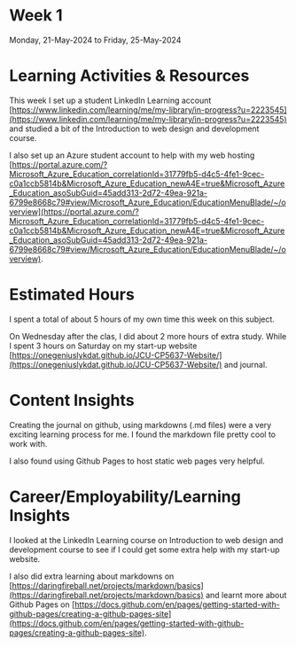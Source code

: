 # Week 1
Monday, 21-May-2024 to Friday, 25-May-2024

# Learning Activities & Resources
This week I set up a student LinkedIn Learning account [https://www.linkedin.com/learning/me/my-library/in-progress?u=2223545](https://www.linkedin.com/learning/me/my-library/in-progress?u=2223545) and studied a bit of the Introduction to web design and development course.

I also set up an Azure student account to help with my web hosting [https://portal.azure.com/?Microsoft_Azure_Education_correlationId=31779fb5-d4c5-4fe1-9cec-c0a1ccb5814b&Microsoft_Azure_Education_newA4E=true&Microsoft_Azure_Education_asoSubGuid=45add313-2d72-49ea-921a-6799e8668c79#view/Microsoft_Azure_Education/EducationMenuBlade/~/overview](https://portal.azure.com/?Microsoft_Azure_Education_correlationId=31779fb5-d4c5-4fe1-9cec-c0a1ccb5814b&Microsoft_Azure_Education_newA4E=true&Microsoft_Azure_Education_asoSubGuid=45add313-2d72-49ea-921a-6799e8668c79#view/Microsoft_Azure_Education/EducationMenuBlade/~/overview). 

# Estimated Hours
I spent a total of about 5 hours of my own time this week on this subject.

On Wednesday after the clas, I did about 2 more hours of extra study. While I spent 3 hours on Saturday on my start-up website [https://onegeniuslykdat.github.io/JCU-CP5637-Website/](https://onegeniuslykdat.github.io/JCU-CP5637-Website/) and journal.

# Content Insights
Creating the journal on github, using markdowns (.md files) were a very exciting learning process for me. I found the markdown file pretty cool to work with.

I also found using Github Pages to host static web pages very helpful.

# Career/Employability/Learning Insights
I looked at the LinkedIn Learning course on Introduction to web design and development course to see if I could get some extra help with my start-up website.

I also did extra learning about markdowns on [https://daringfireball.net/projects/markdown/basics](https://daringfireball.net/projects/markdown/basics) and learnt more about Github Pages on [https://docs.github.com/en/pages/getting-started-with-github-pages/creating-a-github-pages-site](https://docs.github.com/en/pages/getting-started-with-github-pages/creating-a-github-pages-site).
